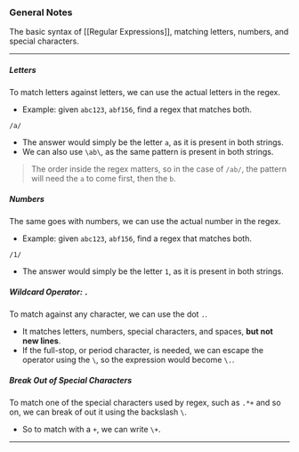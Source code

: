 ### General Notes

The basic syntax of [[Regular Expressions]], matching letters, numbers, and special characters.

---
##### Letters

To match letters against letters, we can use the actual letters in the regex.
- Example: given `abc123`, `abf156`, find a regex that matches both.
```
/a/
```
- The answer would simply be the letter `a`, as it is present in both strings.
- We can also use `\ab\`, as the same pattern is present in both strings.

> The order inside the regex matters, so in the case of `/ab/`, the pattern will need the `a` to come first, then the `b`.

##### Numbers

The same goes with numbers, we can use the actual number in the regex.
- Example: given `abc123`, `abf156`, find a regex that matches both.
```
/1/
```
- The answer would simply be the letter `1`, as it is present in both strings.

##### Wildcard Operator: `.`

To match against any character, we can use the dot `.`.
- It matches letters, numbers, special characters, and spaces, **but not new lines**.
- If the full-stop, or period character, is needed, we can escape the operator using the `\`, so the expression would become `\.`.

##### Break Out of Special Characters

To match one of the special characters used by regex, such as `.*+` and so on, we can break of out it using the backslash `\`.
- So to match with a `+`, we can write `\+`.

---
